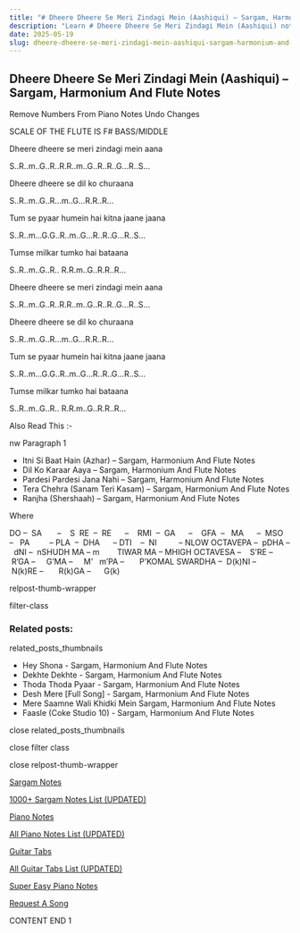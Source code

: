 ```yaml
---
title: "# Dheere Dheere Se Meri Zindagi Mein (Aashiqui) – Sargam, Harmonium And Flute Notes"
description: "Learn # Dheere Dheere Se Meri Zindagi Mein (Aashiqui) notes, sargam, harmonium notations and flute notes. Easy step-by-step tutorial for beginners."
date: 2025-05-19
slug: dheere-dheere-se-meri-zindagi-mein-aashiqui-sargam-harmonium-and-flute-notes
---
```


## Dheere Dheere Se Meri Zindagi Mein (Aashiqui) – Sargam, Harmonium And Flute Notes

Remove Numbers From Piano Notes
Undo Changes

SCALE OF THE FLUTE IS F# BASS/MIDDLE

Dheere dheere se meri zindagi mein aana

S..R..m..G..R..R.R..m..G..R..R..G…R..S…

Dheere dheere se dil ko churaana

S..R..m..G..R…m..G…R.R..R…

Tum se pyaar humein hai kitna jaane jaana

S..R..m…G.G..R..m..G…R..R..G…R..S…

Tumse milkar tumko hai bataana

S..R..m..G..R.. R.R.m..G..R.R..R…

Dheere dheere se meri zindagi mein aana

S..R..m..G..R..R.R..m..G..R..R..G…R..S…

Dheere dheere se dil ko churaana

S..R..m..G..R…m..G…R.R..R…

Tum se pyaar humein hai kitna jaane jaana

S..R..m…G.G..R..m..G…R..R..G…R..S…

Tumse milkar tumko hai bataana

S..R..m..G..R.. R.R.m..G..R.R..R…

Also Read This :-

nw Paragraph 1

* Itni Si Baat Hain (Azhar) – Sargam, Harmonium And Flute Notes
* Dil Ko Karaar Aaya – Sargam, Harmonium And Flute Notes
* Pardesi Pardesi Jana Nahi – Sargam, Harmonium And Flute Notes
* Tera Chehra (Sanam Teri Kasam) – Sargam, Harmonium And Flute Notes
* Ranjha (Shershaah) – Sargam, Harmonium And Flute Notes

Where

DO –  SA       –    S  RE  –  RE      –    RMI  –  GA      –    GFA  –   MA      –  MSO  –   PA         – PLA  –  DHA      – DTI    –  NI          – NLOW OCTAVEPA –  pDHA –  dNI –  nSHUDH MA – m        TIWAR MA – MHIGH OCTAVESA –    S’RE –     R’GA –     G’MA –     M’   m’PA –       P’KOMAL SWARDHA –  D(k)NI –       N(k)RE –       R(k)GA –      G(k)

relpost-thumb-wrapper

filter-class

### Related posts:

related_posts_thumbnails

* Hey Shona - Sargam, Harmonium And Flute Notes
* Dekhte Dekhte - Sargam, Harmonium And Flute Notes
* Thoda Thoda Pyaar - Sargam, Harmonium And Flute Notes
* Desh Mere [Full Song] - Sargam, Harmonium And Flute Notes
* Mere Saamne Wali Khidki Mein Sargam, Harmonium And Flute Notes
* Faasle (Coke Studio 10) - Sargam, Harmonium And Flute Notes

close related_posts_thumbnails

close filter class

close relpost-thumb-wrapper

[Sargam Notes](/sargam-notes.html)

[1000+ Sargam Notes List (UPDATED)](/all-songs-list-sargam-notes.html)

[Piano Notes](/piano-notes.html)

[All Piano Notes List (UPDATED)](/all-songs-list-piano-notes.html)

[Guitar Tabs](/guitar-tabs.html)

[All Guitar Tabs List (UPDATED)](/all-songs-list-guitar-tabs.html)

[Super Easy Piano Notes](https://studywall.in/)

[Request A Song](/request-a-song.html)

CONTENT END 1

